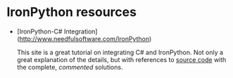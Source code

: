 # IronPython resources

- [IronPython-C# Integration] (http://www.needfulsoftware.com/IronPython)
  
  This site is a great tutorial on integrating C# and IronPython. Not only a great explanation of the details, but with references to [source code](https://github.com/NeedfulSoftware/IronPythonTutorials) with the complete, *commented* solutions.